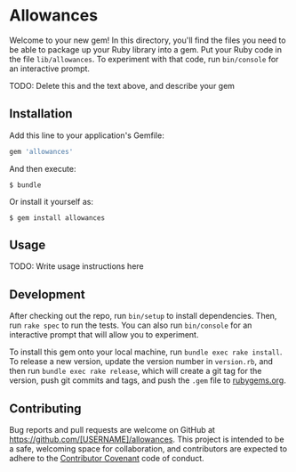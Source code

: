 # Allowances

Welcome to your new gem! In this directory, you'll find the files you need to be able to package up your Ruby library into a gem. Put your Ruby code in the file `lib/allowances`. To experiment with that code, run `bin/console` for an interactive prompt.

TODO: Delete this and the text above, and describe your gem

## Installation

Add this line to your application's Gemfile:

```ruby
gem 'allowances'
```

And then execute:

    $ bundle

Or install it yourself as:

    $ gem install allowances

## Usage

TODO: Write usage instructions here

## Development

After checking out the repo, run `bin/setup` to install dependencies. Then, run `rake spec` to run the tests. You can also run `bin/console` for an interactive prompt that will allow you to experiment.

To install this gem onto your local machine, run `bundle exec rake install`. To release a new version, update the version number in `version.rb`, and then run `bundle exec rake release`, which will create a git tag for the version, push git commits and tags, and push the `.gem` file to [rubygems.org](https://rubygems.org).

## Contributing

Bug reports and pull requests are welcome on GitHub at https://github.com/[USERNAME]/allowances. This project is intended to be a safe, welcoming space for collaboration, and contributors are expected to adhere to the [Contributor Covenant](http://contributor-covenant.org) code of conduct.

